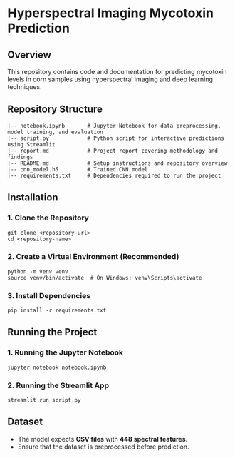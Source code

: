 # Hyperspectral Imaging Mycotoxin Prediction

## Overview
This repository contains code and documentation for predicting mycotoxin levels in corn samples using hyperspectral imaging and deep learning techniques.

## Repository Structure
```
|-- notebook.ipynb       # Jupyter Notebook for data preprocessing, model training, and evaluation
|-- script.py            # Python script for interactive predictions using Streamlit
|-- report.md            # Project report covering methodology and findings
|-- README.md            # Setup instructions and repository overview
|-- cnn_model.h5         # Trained CNN model
|-- requirements.txt     # Dependencies required to run the project
```

## Installation
### 1. Clone the Repository
```
git clone <repository-url>
cd <repository-name>
```

### 2. Create a Virtual Environment (Recommended)
```
python -m venv venv
source venv/bin/activate  # On Windows: venv\Scripts\activate
```

### 3. Install Dependencies
```
pip install -r requirements.txt
```

## Running the Project
### 1. Running the Jupyter Notebook
```
jupyter notebook notebook.ipynb
```

### 2. Running the Streamlit App
```
streamlit run script.py
```

## Dataset
- The model expects **CSV files** with **448 spectral features**.
- Ensure that the dataset is preprocessed before prediction.

